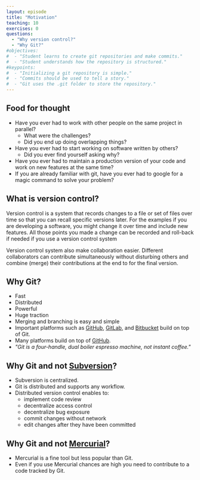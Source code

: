 ```yaml
---
layout: episode
title: "Motivation"
teaching: 10
exercises: 0
questions:
  - "Why version control?"
  - "Why Git?"
#objectives:
#  - "Student learns to create git repositories and make commits."
#  - "Student understands how the repository is structured."
#keypoints:
#  - "Initializing a git repository is simple."
#  - "Commits should be used to tell a story."
#  - "Git uses the .git folder to store the repository."
---
```


## Food for thought

- Have you ever had to work with other people on the same project in parallel?
  - What were the challenges?
  - Did you end up doing overlapping things?
- Have you ever had to start working on software written by others?
  - Did you ever find yourself asking why?
- Have you ever had to maintain a production version of your code and work on
  new features at the same time?
- If you are already familiar with git, have you ever had to google for
  a magic command to solve your problem?


## What is version control?

Version control is a system that records changes to a file or set of files over time
so that you can recall specific versions later.
For the examples if you are developing a software, you might change it over time and include
new features. All those points you made a change can be recorded and roll-back if needed if
you use a version control system

Version control system also make collaboration easier. Different collaborators can
contribute simultaneously without disturbing others and combine (merge) their
contributions at the end to for the final version.


## Why Git?

- Fast
- Distributed
- Powerful
- Huge traction
- Merging and branching is easy and simple
- Important platforms such as [GitHub](https://github.com), [GitLab](https://gitlab.com), and [Bitbucket](https://bitbucket.org) build on top of Git.
- Many platforms build on top of [GitHub](https://github.com).
- *"Git is a four-handle, dual boiler espresso machine, not instant coffee."*


## Why Git and not [Subversion](https://subversion.apache.org)?

- Subversion is centralized.
- Git is distributed and supports any workflow.
- Distributed version control enables to:
    - implement code review
    - decentralize access control
    - decentralize bug exposure
    - commit changes without network
    - edit changes after they have been committed


## Why Git and not [Mercurial](https://www.mercurial-scm.org)?

- Mercurial is a fine tool but less popular than Git.
- Even if you use Mercurial chances are high you need to contribute to a code tracked by Git.

